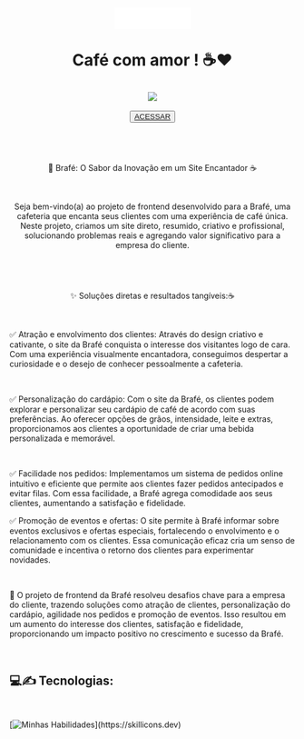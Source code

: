 <h1 align='center'>
    <img src='img1/brafe.png' >
    <P font-size='12px'> Café com amor ! ☕❤️
</h1>


<p align='center'><img src='https://github.com/HenriqueScloud/CAFETERIA-BRAFE/assets/124588969/42c32ac5-ac4b-4dce-aef6-8ff892f4223d'></p>

<p align='center'><button ><a href='https://henriquescloud.github.io/CAFETERIA-BRAFE/brafe1-flexbox.html' > ACESSAR </a></button></p><br><h1></h1>

<p align='center'>🌟 Brafé: O Sabor da Inovação em um Site Encantador ☕<p><br>

<p align='center'>Seja bem-vindo(a) ao projeto de frontend desenvolvido para a Brafé, uma cafeteria que encanta seus clientes com uma experiência de café única. Neste projeto, criamos um site direto, resumido, criativo e profissional, solucionando problemas reais e agregando valor significativo para a empresa do cliente.</p><br><h1></h1>


<p align='center'>✨ Soluções diretas e resultados tangíveis:☕<p><br>

<p>
    ✅ Atração e envolvimento dos clientes: Através do design criativo e cativante, o site da Brafé conquista o interesse dos visitantes logo de cara. Com uma experiência visualmente encantadora, conseguimos despertar a curiosidade e o desejo de conhecer pessoalmente a cafeteria.</p><br>

<p>
    ✅ Personalização do cardápio: Com o site da Brafé, os clientes podem explorar e personalizar seu cardápio de café de acordo com suas preferências. Ao oferecer opções de grãos, intensidade, leite e extras, proporcionamos aos clientes a oportunidade de criar uma bebida personalizada e memorável.</p><br>
<p>
     ✅ Facilidade nos pedidos: Implementamos um sistema de pedidos online intuitivo e  eficiente que permite aos clientes fazer pedidos antecipados e evitar filas. Com essa facilidade, a Brafé agrega comodidade aos seus clientes, aumentando a satisfação e fidelidade.
</p>
<p>
    ✅ Promoção de eventos e ofertas: O site permite à Brafé informar sobre eventos exclusivos e ofertas especiais, fortalecendo o envolvimento e o relacionamento com os clientes. Essa comunicação eficaz cria um senso de comunidade e incentiva o retorno dos clientes para experimentar novidades. </p> 

<br>

<p>🚀 O projeto de frontend da Brafé resolveu desafios chave para a empresa do cliente, trazendo soluções como atração de clientes, personalização do cardápio, agilidade nos pedidos e promoção de eventos. Isso resultou em um aumento do interesse dos clientes, satisfação e fidelidade, proporcionando um impacto positivo no crescimento e sucesso da Brafé.</p><br>

<h2>
    💻✍️ Tecnologias:
</h2>
<br>

[![Minhas Habilidades](https://skillicons.dev/icons?i=html,css,)](https://skillicons.dev)






